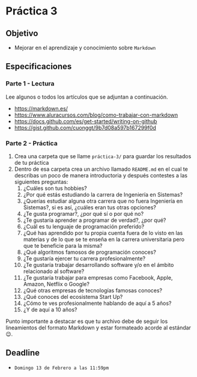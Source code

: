 # Práctica 3

## Objetivo

- Mejorar en el aprendizaje y conocimiento sobre `Markdown`

## Especificaciones

### Parte 1 - Lectura

Lee algunos o todos los artículos que se adjuntan a continuación.

- <https://markdown.es/>
- <https://www.aluracursos.com/blog/como-trabajar-con-markdown>
- <https://docs.github.com/es/get-started/writing-on-github>
- <https://gist.github.com/cuonggt/9b7d08a597b167299f0d>

### Parte 2 - Práctica

1. Crea una carpeta que se llame `práctica-3/` para guardar los resultados de tu práctica
2. Dentro de esa carpeta crea un archivo llamado `README.md` en el cual te describas un poco de manera introductoria y después contestes a las siguientes preguntas:
   1. ¿Cuáles son tus hobbies?
   2. ¿Por qué estás estudiando la carrera de Ingeniería en Sistemas?
   3. ¿Querías estudiar alguna otra carrera que no fuera Ingeniería en Sistemas?, si es así, ¿cuáles eran tus otras opciones?
   4. ¿Te gusta programar?, ¿por qué sí o por qué no?
   5. ¿Te gustaría aprender a programar de verdad?, ¿por qué?
   6. ¿Cuál es tu lenguaje de programación preferido?
   7. ¿Qué has aprendido por tu propia cuenta fuera de lo visto en las materias y de lo que se te enseña en la carrera universitaria pero que te beneficie para la misma?
   8. ¿Qué algoritmos famosos de programación conoces?
   9. ¿Te gustaría ejercer tu carrera profesionalmente?
   10. ¿Te gustaría trabajar desarrollando software y/o en el ámbito relacionado al software?
   11. ¿Te gustaría trabajar para empresas como Facebook, Apple, Amazon, Netflix o Google?
   12. ¿Qué otras empresas de tecnologías famosas conoces?
   13. ¿Qué conoces del ecosistema Start Up?
   14. ¿Cómo te ves profesionalmente hablando de aquí a 5 años?
   15. ¿Y de aquí a 10 años?

Punto importante a destacar es que tu archivo debe de seguir los lineamientos del formato Markdown y estar formateado acorde al estándar :wink:.

## Deadline

- `Domingo 13 de Febrero a las 11:59pm`
